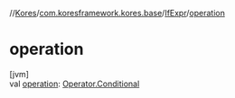 //[Kores](../../../index.md)/[com.koresframework.kores.base](../index.md)/[IfExpr](index.md)/[operation](operation.md)

# operation

[jvm]\
val [operation](operation.md): [Operator.Conditional](../../com.koresframework.kores.operator/-operator/-conditional/index.md)
